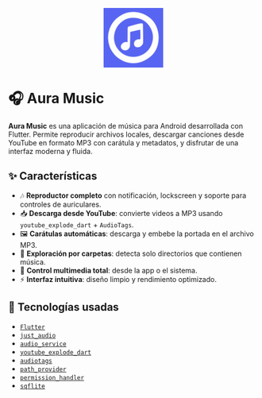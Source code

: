 <p align="center">
  <img src="assets/icon.png" alt="Aura Music Icon" width="120" />
</p>

# 🎧 Aura Music

**Aura Music** es una aplicación de música para Android desarrollada con Flutter. Permite reproducir archivos locales, descargar canciones desde YouTube en formato MP3 con carátula y metadatos, y disfrutar de una interfaz moderna y fluida.

## ✨ Características

- 🎶 **Reproductor completo** con notificación, lockscreen y soporte para controles de auriculares.
- 📥 **Descarga desde YouTube**: convierte videos a MP3 usando `youtube_explode_dart` + `AudioTags`.
- 🖼️ **Carátulas automáticas**: descarga y embebe la portada en el archivo MP3.
- 📂 **Exploración por carpetas**: detecta solo directorios que contienen música.
- 🔔 **Control multimedia total**: desde la app o el sistema.
- ⚡ **Interfaz intuitiva**: diseño limpio y rendimiento optimizado.

## 🧰 Tecnologías usadas

- [`Flutter`](https://flutter.dev/)
- [`just_audio`](https://pub.dev/packages/just_audio)
- [`audio_service`](https://pub.dev/packages/audio_service)
- [`youtube_explode_dart`](https://pub.dev/packages/youtube_explode_dart)
- [`audiotags`](https://pub.dev/packages/audiotags)
- [`path_provider`](https://pub.dev/packages/path_provider)
- [`permission_handler`](https://pub.dev/packages/permission_handler)
- [`sqflite`](https://pub.dev/packages/sqflite)

